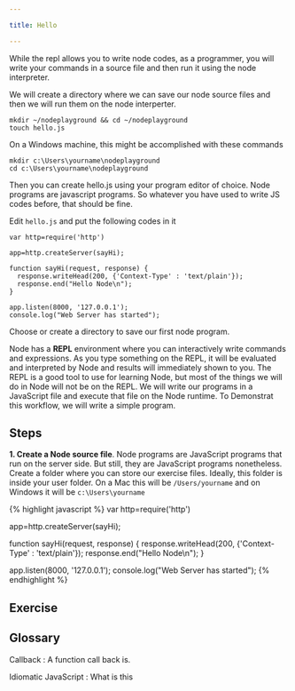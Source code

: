 ```yaml
---

title: Hello 

---
```


While the repl allows you to write node codes, as a programmer, you will write your commands in a source file and then run it using the node interpreter.

We will create a directory where we can save our node source files and then we will run them on the node interperter.

~~~
mkdir ~/nodeplayground && cd ~/nodeplayground
touch hello.js
~~~

On a Windows machine, this might be accomplished with these commands

~~~
mkdir c:\Users\yourname\nodeplayground
cd c:\Users\yourname\nodeplayground
~~~

Then you can create hello.js using your program editor of choice. Node programs are javascript programs. So whatever you have used to write JS codes before, that should be fine.

Edit `hello.js` and put the following codes in it

~~~
var http=require('http')

app=http.createServer(sayHi);

function sayHi(request, response) {
  response.writeHead(200, {'Context-Type' : 'text/plain'});
  response.end("Hello Node\n");
}

app.listen(8000, '127.0.0.1');
console.log("Web Server has started");
~~~



Choose or create a directory to save our first node program. 


Node has a **REPL** environment where you can interactively write commands and expressions. As you type something on the REPL, it will be evaluated and interpreted by Node and results will immediately shown to you. The REPL is a good tool to use for learning Node, but most of the things we will do in Node will not be on the REPL. We will write our programs in a JavaScript file and execute that file on the Node runtime. To Demonstrat this workflow, we will write a simple program.

## Steps

**1. Create a Node source file**. Node programs are JavaScript programs that run on the server side. But still, they are JavaScript programs nonetheless. Create a folder where you can store our exercise files. Ideally, this folder is inside your user folder. On a Mac this will be `/Users/yourname` and on Windows it will be `c:\Users\yourname`


{% highlight javascript %}
var http=require('http')

app=http.createServer(sayHi);

function sayHi(request, response) {
  response.writeHead(200, {'Context-Type' : 'text/plain'});
  response.end("Hello Node\n");
}

app.listen(8000, '127.0.0.1');
console.log("Web Server has started");
{% endhighlight %}


## Exercise

## Glossary

Callback
: A function call back is.

Idiomatic JavaScript
: What is this
